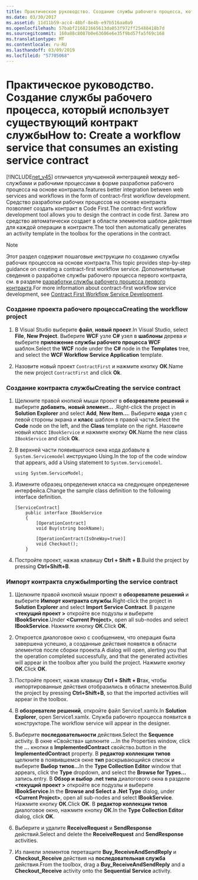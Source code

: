 ```yaml
---
title: Практическое руководство. Создание службы рабочего процесса, который использует существующий контракт службы
ms.date: 03/30/2017
ms.assetid: 11d11b59-acc4-48bf-8e4b-e97b516aa0a9
ms.openlocfilehash: 57babf216821665613da053f972ff25488418b7d
ms.sourcegitcommit: 160a88c8087b0e63606e6e35f9bd57fa5f69c168
ms.translationtype: MT
ms.contentlocale: ru-RU
ms.lasthandoff: 03/09/2019
ms.locfileid: "57705068"
---
```

# <a name="how-to-create-a-workflow-service-that-consumes-an-existing-service-contract"></a><span data-ttu-id="fbbcf-102">Практическое руководство. Создание службы рабочего процесса, который использует существующий контракт службы</span><span class="sxs-lookup"><span data-stu-id="fbbcf-102">How to: Create a workflow service that consumes an existing service contract</span></span>
[!INCLUDE[net_v45](../../../includes/net-v45-md.md)] <span data-ttu-id="fbbcf-103">отличается улучшенной интеграцией между веб-службами и рабочими процессами в форме разработки рабочего процесса на основе контракта.</span><span class="sxs-lookup"><span data-stu-id="fbbcf-103">features better integration between web services and workflows in the form of contract-first workflow development.</span></span> <span data-ttu-id="fbbcf-104">Средство разработки рабочих процессов на основе контракта позволяет создать контракт в Code First.</span><span class="sxs-lookup"><span data-stu-id="fbbcf-104">The contract-first workflow development tool allows you to design the contract in code first.</span></span> <span data-ttu-id="fbbcf-105">Затем это средство автоматически создает в области элементов шаблон действия для каждой операции в контракте.</span><span class="sxs-lookup"><span data-stu-id="fbbcf-105">The tool then automatically generates an activity template in the toolbox for the operations in the contract.</span></span>  
  
> [!NOTE]
>  <span data-ttu-id="fbbcf-106">Этот раздел содержит пошаговые инструкции по созданию службы рабочих процессов на основе контракта.</span><span class="sxs-lookup"><span data-stu-id="fbbcf-106">This topic provides step-by-step guidance on creating a contract-first workflow service.</span></span> <span data-ttu-id="fbbcf-107">Дополнительные сведения о разработке службы рабочего процесса первого контракта, см. в разделе [разработки службы рабочего процесса первого контракта](contract-first-workflow-service-development.md).</span><span class="sxs-lookup"><span data-stu-id="fbbcf-107">For more information about contract-first workflow service development, see [Contract First Workflow Service Development](contract-first-workflow-service-development.md).</span></span>  
  
### <a name="creating-the-workflow-project"></a><span data-ttu-id="fbbcf-108">Создание проекта рабочего процесса</span><span class="sxs-lookup"><span data-stu-id="fbbcf-108">Creating the workflow project</span></span>  
  
1.  <span data-ttu-id="fbbcf-109">В Visual Studio выберите **файл**, **новый проект**.</span><span class="sxs-lookup"><span data-stu-id="fbbcf-109">In Visual Studio, select **File**, **New Project**.</span></span> <span data-ttu-id="fbbcf-110">Выберите **WCF** узле **C#** узел в **шаблоны** дерева и выберите **приложение службы рабочего процесса WCF** шаблон.</span><span class="sxs-lookup"><span data-stu-id="fbbcf-110">Select the **WCF** node under the **C#** node in the **Templates** tree, and select the **WCF Workflow Service Application** template.</span></span>  
  
2.  <span data-ttu-id="fbbcf-111">Назовите новый проект `ContractFirst` и нажмите кнопку **ОК**.</span><span class="sxs-lookup"><span data-stu-id="fbbcf-111">Name the new project `ContractFirst` and click **Ok**.</span></span>  
  
### <a name="creating-the-service-contract"></a><span data-ttu-id="fbbcf-112">Создание контракта службы</span><span class="sxs-lookup"><span data-stu-id="fbbcf-112">Creating the service contract</span></span>  
  
1.  <span data-ttu-id="fbbcf-113">Щелкните правой кнопкой мыши проект в **обозревателе решений** и выберите **добавить**, **новый элемент...** .</span><span class="sxs-lookup"><span data-stu-id="fbbcf-113">Right-click the project in **Solution Explorer** and select **Add**, **New Item…**.</span></span> <span data-ttu-id="fbbcf-114">Выберите **кода** узел с левой стороны экрана и **класс** шаблон в правой части.</span><span class="sxs-lookup"><span data-stu-id="fbbcf-114">Select the **Code** node on the left, and the **Class** template on the right.</span></span> <span data-ttu-id="fbbcf-115">Назовите новый класс `IBookService` и нажмите кнопку **ОК**.</span><span class="sxs-lookup"><span data-stu-id="fbbcf-115">Name the new class `IBookService` and click **Ok**.</span></span>  
  
2.  <span data-ttu-id="fbbcf-116">В верхней части появившегося окна кода добавьте в `System.Servicemodel` инструкцию Using.</span><span class="sxs-lookup"><span data-stu-id="fbbcf-116">In the top of the code window that appears, add a Using statement to `System.Servicemodel`.</span></span>  
  
    ```  
    using System.ServiceModel;  
    ```  
  
3.  <span data-ttu-id="fbbcf-117">Измените образец определения класса на следующее определение интерфейса.</span><span class="sxs-lookup"><span data-stu-id="fbbcf-117">Change the sample class definition to the following interface definition.</span></span>  
  
    ```  
    [ServiceContract]  
        public interface IBookService  
        {  
            [OperationContract]  
            void Buy(string bookName);  
  
            [OperationContract(IsOneWay=true)]  
            void Checkout();  
        }  
    ```  
  
4.  <span data-ttu-id="fbbcf-118">Постройте проект, нажав клавишу **Ctrl + Shift + B**.</span><span class="sxs-lookup"><span data-stu-id="fbbcf-118">Build the project by pressing **Ctrl+Shift+B**.</span></span>  
  
### <a name="importing-the-service-contract"></a><span data-ttu-id="fbbcf-119">Импорт контракта службы</span><span class="sxs-lookup"><span data-stu-id="fbbcf-119">Importing the service contract</span></span>  
  
1.  <span data-ttu-id="fbbcf-120">Щелкните правой кнопкой мыши проект в **обозревателе решений** и выберите **Импорт контракта службы**.</span><span class="sxs-lookup"><span data-stu-id="fbbcf-120">Right-click the project in **Solution Explorer** and select **Import Service Contract**.</span></span> <span data-ttu-id="fbbcf-121">В разделе  **\<текущий проект >** откройте все подузлы и выберите **IBookService**.</span><span class="sxs-lookup"><span data-stu-id="fbbcf-121">Under **\<Current Project>**, open all sub-nodes and select **IBookService**.</span></span> <span data-ttu-id="fbbcf-122">Нажмите кнопку **ОК**.</span><span class="sxs-lookup"><span data-stu-id="fbbcf-122">Click **OK**.</span></span>  
  
2.  <span data-ttu-id="fbbcf-123">Откроется диалоговое окно с сообщением, что операция была завершена успешно, а созданные действия появятся в области элементов после сборки проекта.</span><span class="sxs-lookup"><span data-stu-id="fbbcf-123">A dialog will open, alerting you that the operation completed successfully, and that the generated activities will appear in the toolbox after you build the project.</span></span> <span data-ttu-id="fbbcf-124">Нажмите кнопку **ОК**.</span><span class="sxs-lookup"><span data-stu-id="fbbcf-124">Click **OK**.</span></span>  
  
3.  <span data-ttu-id="fbbcf-125">Постройте проект, нажав клавишу **Ctrl + Shift + B**так, чтобы импортированные действия отобразились в области элементов.</span><span class="sxs-lookup"><span data-stu-id="fbbcf-125">Build the project by pressing **Ctrl+Shift+B**, so that the imported activities will appear in the toolbox.</span></span>  
  
4.  <span data-ttu-id="fbbcf-126">В **обозревателе решений**, откройте файл Service1.xamlx.</span><span class="sxs-lookup"><span data-stu-id="fbbcf-126">In **Solution Explorer**, open Service1.xamlx.</span></span> <span data-ttu-id="fbbcf-127">Служба рабочего процесса появится в конструкторе.</span><span class="sxs-lookup"><span data-stu-id="fbbcf-127">The workflow service will appear in the designer.</span></span>  
  
5.  <span data-ttu-id="fbbcf-128">Выберите **последовательности** действия.</span><span class="sxs-lookup"><span data-stu-id="fbbcf-128">Select the **Sequence** activity.</span></span> <span data-ttu-id="fbbcf-129">В окне «Свойства» щелкните **...**</span><span class="sxs-lookup"><span data-stu-id="fbbcf-129">In the Properties window, click the **…**</span></span> <span data-ttu-id="fbbcf-130">кнопки в **ImplementedContract** свойство.</span><span class="sxs-lookup"><span data-stu-id="fbbcf-130">button in the **ImplementedContract** property.</span></span> <span data-ttu-id="fbbcf-131">В **редактор коллекции типов** щелкните в появившемся окне **тип** раскрывающийся список и выберите **Выбор типов...**</span><span class="sxs-lookup"><span data-stu-id="fbbcf-131">In the **Type Collection Editor** window that appears, click the **Type** dropdown, and select the **Browse for Types…**</span></span> <span data-ttu-id="fbbcf-132">запись.</span><span class="sxs-lookup"><span data-stu-id="fbbcf-132">entry.</span></span> <span data-ttu-id="fbbcf-133">В **Обзор и выбор .net типа** диалогового окна в разделе  **\<текущий проект >** откройте все подузлы и выберите **IBookService**.</span><span class="sxs-lookup"><span data-stu-id="fbbcf-133">In the **Browse and Select a .Net Type** dialog, under **\<Current Project>**, open all sub-nodes and select **IBookService**.</span></span> <span data-ttu-id="fbbcf-134">Нажмите кнопку **ОК**.</span><span class="sxs-lookup"><span data-stu-id="fbbcf-134">Click **OK**.</span></span> <span data-ttu-id="fbbcf-135">В **редактор коллекции типов** диалоговое окно, нажмите кнопку **ОК**.</span><span class="sxs-lookup"><span data-stu-id="fbbcf-135">In the **Type Collection Editor** dialog, click **OK**.</span></span>  
  
6.  <span data-ttu-id="fbbcf-136">Выберите и удалите **ReceiveRequest** и **SendResponse** действий.</span><span class="sxs-lookup"><span data-stu-id="fbbcf-136">Select and delete the **ReceiveRequest** and **SendResponse** activities.</span></span>  
  
7.  <span data-ttu-id="fbbcf-137">Из панели элементов перетащите **Buy_ReceiveAndSendReply** и **Checkout_Receive** действия на **последовательная служба** действия.</span><span class="sxs-lookup"><span data-stu-id="fbbcf-137">From the toolbox, drag a **Buy_ReceiveAndSendReply** and a **Checkout_Receive** activity onto the **Sequential Service** activity.</span></span>
